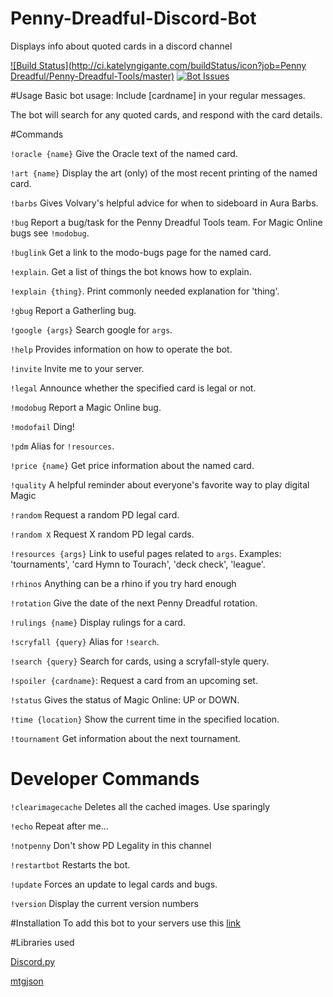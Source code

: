 
# Penny-Dreadful-Discord-Bot
Displays info about quoted cards in a discord channel

[![Build Status](http://ci.katelyngigante.com/buildStatus/icon?job=Penny Dreadful/Penny-Dreadful-Tools/master)](http://ci.katelyngigante.com/job/Penny%20Dreadful/job/Penny-Dreadful-Tools/job/master/)
[![Bot Issues](https://badge.waffle.io/PennyDreadfulMTG/Penny-Dreadful-Discord-Bot.svg?label=bot&title=Issues)](http://waffle.io/PennyDreadfulMTG/Penny-Dreadful-Tools)


#Usage
Basic bot usage: Include [cardname] in your regular messages.

The bot will search for any quoted cards, and respond with the card details.

#Commands


`!oracle {name}` Give the Oracle text of the named card.

`!art {name}` Display the art (only) of the most recent printing of the named card.

`!barbs` Gives Volvary's helpful advice for when to sideboard in Aura Barbs.

`!bug` Report a bug/task for the Penny Dreadful Tools team. For Magic Online bugs see `!modobug`.

`!buglink` Get a link to the modo-bugs page for the named card.

`!explain`. Get a list of things the bot knows how to explain.

`!explain {thing}`. Print commonly needed explanation for 'thing'.

`!gbug` Report a Gatherling bug.

`!google {args}` Search google for `args`.

`!help` Provides information on how to operate the bot.

`!invite` Invite me to your server.

`!legal` Announce whether the specified card is legal or not.

`!modobug` Report a Magic Online bug.

`!modofail` Ding!

`!pdm` Alias for `!resources`.

`!price {name}` Get price information about the named card.

`!quality` A helpful reminder about everyone's favorite way to play digital Magic

`!random` Request a random PD legal card.

`!random X` Request X random PD legal cards.

`!resources {args}` Link to useful pages related to `args`. Examples: 'tournaments', 'card Hymn to Tourach', 'deck check', 'league'.

`!rhinos` Anything can be a rhino if you try hard enough

`!rotation` Give the date of the next Penny Dreadful rotation.

`!rulings {name}` Display rulings for a card.

`!scryfall {query}` Alias for `!search`.

`!search {query}` Search for cards, using a scryfall-style query.

`!spoiler {cardname}`: Request a card from an upcoming set.

`!status` Gives the status of Magic Online: UP or DOWN.

`!time {location}` Show the current time in the specified location.

`!tournament` Get information about the next tournament.

# Developer Commands

`!clearimagecache` Deletes all the cached images.  Use sparingly

`!echo` Repeat after me…

`!notpenny` Don't show PD Legality in this channel

`!restartbot` Restarts the bot.

`!update` Forces an update to legal cards and bugs.

`!version` Display the current version numbers

#Installation
To add this bot to your servers use this <a href='https://discordapp.com/oauth2/authorize?client_id=224755717767299072&scope=bot&permissions=0'>link</a>

#Libraries used

[Discord.py](https://github.com/Rapptz/discord.py)

[mtgjson](https://mtgjson.com/)
